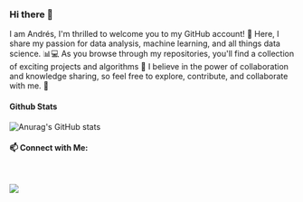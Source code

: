 ### Hi there 👋

I am Andrés, I'm thrilled to welcome you to my GitHub account! 🎉 Here, I share my passion for data analysis, machine learning, and all things data science. 📊💻 As you browse through my repositories, you'll find a collection of exciting projects and algorithms 🚀 I believe in the power of collaboration and knowledge sharing, so feel free to explore, contribute, and collaborate with me. 🌟

#### Github Stats
![Anurag's GitHub stats](https://github-readme-stats.vercel.app/api?username=andresvdata&hide_rank=true)



####  :mailbox: Connect with Me:
<br />

<p align="center">

<a href="https://co.linkedin.com/in/andresvdata"><img src="https://img.shields.io/badge/-andresvdata-0077B5?style=flat&logo=Linkedin&logoColor=white"/></a>


<!--
**andresvdata/andresvdata** is a ✨ _special_ ✨ repository because its `README.md` (this file) appears on your GitHub profile.

Here are some ideas to get you started:

- 🔭 I’m currently working on ...
- 🌱 I’m currently learning ...
- 👯 I’m looking to collaborate on ...
- 🤔 I’m looking for help with ...
- 💬 Ask me about ...
- 📫 How to reach me: ...
- 😄 Pronouns: ...
- ⚡ Fun fact: ...
-->

